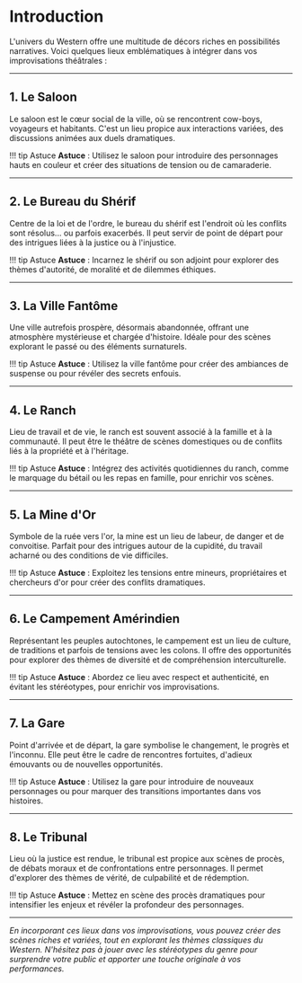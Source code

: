 # Introduction

L'univers du Western offre une multitude de décors riches en possibilités narratives. Voici quelques lieux emblématiques à intégrer dans vos improvisations théâtrales :

---

## 1. Le Saloon

Le saloon est le cœur social de la ville, où se rencontrent cow-boys, voyageurs et habitants. C'est un lieu propice aux interactions variées, des discussions animées aux duels dramatiques.

!!! tip Astuce
    **Astuce** : Utilisez le saloon pour introduire des personnages hauts en couleur et créer des situations de tension ou de camaraderie.

---

## 2. Le Bureau du Shérif

Centre de la loi et de l'ordre, le bureau du shérif est l'endroit où les conflits sont résolus... ou parfois exacerbés. Il peut servir de point de départ pour des intrigues liées à la justice ou à l'injustice.

!!! tip Astuce
    **Astuce** : Incarnez le shérif ou son adjoint pour explorer des thèmes d'autorité, de moralité et de dilemmes éthiques.

---

## 3. La Ville Fantôme

Une ville autrefois prospère, désormais abandonnée, offrant une atmosphère mystérieuse et chargée d'histoire. Idéale pour des scènes explorant le passé ou des éléments surnaturels.

!!! tip Astuce
    **Astuce** : Utilisez la ville fantôme pour créer des ambiances de suspense ou pour révéler des secrets enfouis.

---

## 4. Le Ranch

Lieu de travail et de vie, le ranch est souvent associé à la famille et à la communauté. Il peut être le théâtre de scènes domestiques ou de conflits liés à la propriété et à l'héritage.

!!! tip Astuce
    **Astuce** : Intégrez des activités quotidiennes du ranch, comme le marquage du bétail ou les repas en famille, pour enrichir vos scènes.

---

## 5. La Mine d'Or

Symbole de la ruée vers l'or, la mine est un lieu de labeur, de danger et de convoitise. Parfait pour des intrigues autour de la cupidité, du travail acharné ou des conditions de vie difficiles.

!!! tip Astuce
    **Astuce** : Exploitez les tensions entre mineurs, propriétaires et chercheurs d'or pour créer des conflits dramatiques.

---

## 6. Le Campement Amérindien

Représentant les peuples autochtones, le campement est un lieu de culture, de traditions et parfois de tensions avec les colons. Il offre des opportunités pour explorer des thèmes de diversité et de compréhension interculturelle.

!!! tip Astuce
    **Astuce** : Abordez ce lieu avec respect et authenticité, en évitant les stéréotypes, pour enrichir vos improvisations.

---

## 7. La Gare

Point d'arrivée et de départ, la gare symbolise le changement, le progrès et l'inconnu. Elle peut être le cadre de rencontres fortuites, d'adieux émouvants ou de nouvelles opportunités.

!!! tip Astuce
    **Astuce** : Utilisez la gare pour introduire de nouveaux personnages ou pour marquer des transitions importantes dans vos histoires.

---

## 8. Le Tribunal

Lieu où la justice est rendue, le tribunal est propice aux scènes de procès, de débats moraux et de confrontations entre personnages. Il permet d'explorer des thèmes de vérité, de culpabilité et de rédemption.

!!! tip Astuce
    **Astuce** : Mettez en scène des procès dramatiques pour intensifier les enjeux et révéler la profondeur des personnages.

---

*En incorporant ces lieux dans vos improvisations, vous pouvez créer des scènes riches et variées, tout en explorant les thèmes classiques du Western. N'hésitez pas à jouer avec les stéréotypes du genre pour surprendre votre public et apporter une touche originale à vos performances.*
